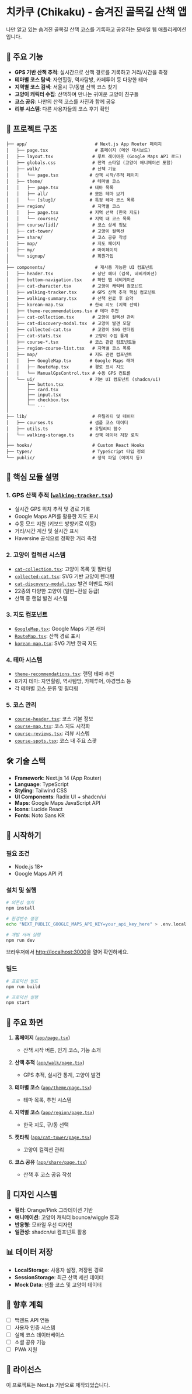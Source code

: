 # 치카쿠 (Chikaku) - 숨겨진 골목길 산책 앱

나만 알고 있는 숨겨진 골목길 산책 코스를 기록하고 공유하는 모바일 웹 애플리케이션입니다.

## 🚀 주요 기능

- **GPS 기반 산책 추적**: 실시간으로 산책 경로를 기록하고 거리/시간을 측정
- **테마별 코스 탐색**: 자연힐링, 역사탐방, 카페투어 등 다양한 테마
- **지역별 코스 검색**: 서울시 구/동별 산책 코스 찾기
- **고양이 캐릭터 수집**: 산책하며 만나는 귀여운 고양이 친구들
- **코스 공유**: 나만의 산책 코스를 사진과 함께 공유
- **리뷰 시스템**: 다른 사용자들의 코스 후기 확인

## 📁 프로젝트 구조

```
├── app/                          # Next.js App Router 페이지
│   ├── page.tsx                  # 홈페이지 (메인 대시보드)
│   ├── layout.tsx               # 루트 레이아웃 (Google Maps API 로드)
│   ├── globals.css              # 전역 스타일 (고양이 애니메이션 포함)
│   ├── walk/                    # 산책 기능
│   │   └── page.tsx            # 산책 시작/추적 페이지
│   ├── theme/                   # 테마별 코스
│   │   ├── page.tsx            # 테마 목록
│   │   ├── all/                # 모든 테마 보기
│   │   └── [slug]/             # 특정 테마 코스 목록
│   ├── region/                  # 지역별 코스
│   │   ├── page.tsx            # 지역 선택 (한국 지도)
│   │   └── courses/            # 지역 내 코스 목록
│   ├── course/[id]/             # 코스 상세 정보
│   ├── cat-tower/               # 고양이 컬렉션
│   ├── share/                   # 코스 공유 작성
│   ├── map/                     # 지도 페이지
│   ├── my/                      # 마이페이지
│   └── signup/                  # 회원가입
│
├── components/                   # 재사용 가능한 UI 컴포넌트
│   ├── header.tsx               # 상단 헤더 (검색, 네비게이션)
│   ├── bottom-navigation.tsx    # 하단 탭 네비게이션
│   ├── cat-character.tsx        # 고양이 캐릭터 컴포넌트
│   ├── walking-tracker.tsx      # GPS 산책 추적 핵심 컴포넌트
│   ├── walking-summary.tsx      # 산책 완료 후 요약
│   ├── korean-map.tsx          # 한국 지도 (지역 선택)
│   ├── theme-recommendations.tsx # 테마 추천
│   ├── cat-collection.tsx       # 고양이 컬렉션 관리
│   ├── cat-discovery-modal.tsx  # 고양이 발견 모달
│   ├── collected-cat.tsx        # 고양이 SVG 렌더링
│   ├── cat-stats.tsx           # 고양이 수집 통계
│   ├── course-*.tsx            # 코스 관련 컴포넌트들
│   ├── region-course-list.tsx   # 지역별 코스 목록
│   ├── map/                    # 지도 관련 컴포넌트
│   │   ├── GoogleMap.tsx       # Google Maps 래퍼
│   │   ├── RouteMap.tsx        # 경로 표시 지도
│   │   └── ManualGpsControl.tsx # 수동 GPS 컨트롤
│   └── ui/                     # 기본 UI 컴포넌트 (shadcn/ui)
│       ├── button.tsx
│       ├── card.tsx
│       ├── input.tsx
│       ├── checkbox.tsx
│       └── ...
│
├── lib/                         # 유틸리티 및 데이터
│   ├── courses.ts              # 샘플 코스 데이터
│   ├── utils.ts                # 유틸리티 함수
│   └── walking-storage.ts      # 산책 데이터 저장 로직
│
├── hooks/                       # Custom React Hooks
├── types/                       # TypeScript 타입 정의
└── public/                      # 정적 파일 (이미지 등)
```

## 🎯 핵심 모듈 설명

### 1. GPS 산책 추적 ([`walking-tracker.tsx`](components/walking-tracker.tsx))

- 실시간 GPS 위치 추적 및 경로 기록
- Google Maps API를 활용한 지도 표시
- 수동 모드 지원 (키보드 방향키로 이동)
- 거리/시간 계산 및 실시간 표시
- Haversine 공식으로 정확한 거리 측정

### 2. 고양이 컬렉션 시스템

- [`cat-collection.tsx`](components/cat-collection.tsx): 고양이 목록 및 필터링
- [`collected-cat.tsx`](components/collected-cat.tsx): SVG 기반 고양이 렌더링
- [`cat-discovery-modal.tsx`](components/cat-discovery-modal.tsx): 발견 이벤트 처리
- 22종의 다양한 고양이 (일반~전설 등급)
- 산책 중 랜덤 발견 시스템

### 3. 지도 컴포넌트

- [`GoogleMap.tsx`](components/map/GoogleMap.tsx): Google Maps 기본 래퍼
- [`RouteMap.tsx`](components/map/RouteMap.tsx): 산책 경로 표시
- [`korean-map.tsx`](components/korean-map.tsx): SVG 기반 한국 지도

### 4. 테마 시스템

- [`theme-recommendations.tsx`](components/theme-recommendations.tsx): 랜덤 테마 추천
- 8가지 테마: 자연힐링, 역사탐방, 카페투어, 야경명소 등
- 각 테마별 코스 분류 및 필터링

### 5. 코스 관리

- [`course-header.tsx`](components/course-header.tsx): 코스 기본 정보
- [`course-map.tsx`](components/course-map.tsx): 코스 지도 시각화
- [`course-reviews.tsx`](components/course-reviews.tsx): 리뷰 시스템
- [`course-spots.tsx`](components/course-spots.tsx): 코스 내 주요 스팟

## 🛠 기술 스택

- **Framework**: Next.js 14 (App Router)
- **Language**: TypeScript
- **Styling**: Tailwind CSS
- **UI Components**: Radix UI + shadcn/ui
- **Maps**: Google Maps JavaScript API
- **Icons**: Lucide React
- **Fonts**: Noto Sans KR

## 🚀 시작하기

### 필요 조건

- Node.js 18+
- Google Maps API 키

### 설치 및 실행

```bash
# 의존성 설치
npm install

# 환경변수 설정
echo "NEXT_PUBLIC_GOOGLE_MAPS_API_KEY=your_api_key_here" > .env.local

# 개발 서버 실행
npm run dev
```

브라우저에서 [http://localhost:3000](http://localhost:3000)을 열어 확인하세요.

### 빌드

```bash
# 프로덕션 빌드
npm run build

# 프로덕션 실행
npm start
```

## 📱 주요 화면

1. **홈페이지** ([`app/page.tsx`](app/page.tsx))

   - 산책 시작 버튼, 인기 코스, 기능 소개

2. **산책 추적** ([`app/walk/page.tsx`](app/walk/page.tsx))

   - GPS 추적, 실시간 통계, 고양이 발견

3. **테마별 코스** ([`app/theme/page.tsx`](app/theme/page.tsx))

   - 테마 목록, 추천 시스템

4. **지역별 코스** ([`app/region/page.tsx`](app/region/page.tsx))

   - 한국 지도, 구/동 선택

5. **캣타워** ([`app/cat-tower/page.tsx`](app/cat-tower/page.tsx))

   - 고양이 컬렉션 관리

6. **코스 공유** ([`app/share/page.tsx`](app/share/page.tsx))
   - 산책 후 코스 공유 작성

## 🎨 디자인 시스템

- **컬러**: Orange/Pink 그라데이션 기반
- **애니메이션**: 고양이 캐릭터 bounce/wiggle 효과
- **반응형**: 모바일 우선 디자인
- **일관성**: shadcn/ui 컴포넌트 활용

## 📊 데이터 저장

- **LocalStorage**: 사용자 설정, 저장된 경로
- **SessionStorage**: 최근 산책 세션 데이터
- **Mock Data**: 샘플 코스 및 고양이 데이터

## 🔮 향후 계획

- [ ] 백엔드 API 연동
- [ ] 사용자 인증 시스템
- [ ] 실제 코스 데이터베이스
- [ ] 소셜 공유 기능
- [ ] PWA 지원

## 📄 라이선스

이 프로젝트는 Next.js 기반으로 제작되었습니다.
